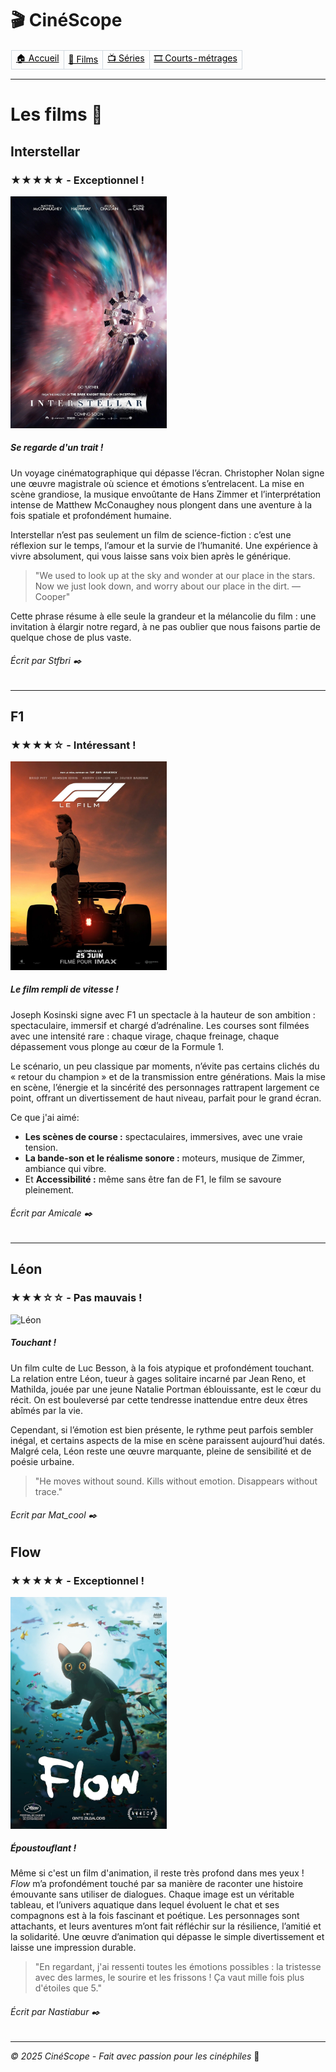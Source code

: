 # 🎬 CinéScope

<table border="1" style="border-collapse: collapse; border-color: transparent;">
    <tr>
      <td style="border: 1px solid #d1d9e0;"><a href="https://anastasiiabur.github.io/Cinematique/index.html" style="color: black">🏠 Accueil</a></td>
      <td style="border: 1px solid #d1d9e0;"><a href="https://anastasiiabur.github.io/Cinematique/index.html" style="color: black">🎥 Films</a></td>
      <td style="border: 1px solid #d1d9e0;"><a href="https://anastasiiabur.github.io/Cinematique/index.html" style="color: black">📺 Séries</a></td>
      <td style="border: 1px solid #d1d9e0;"><a href="https://anastasiiabur.github.io/Cinematique/index.html" style="color: black">🎞️ Courts-métrages</a></td>
    </tr>
  </table>
  
  ---
  
# Les films 🎥

## Interstellar
### ★★★★★ - Exceptionnel !
<img src="images/Interstellar.jpg" alt="Interstellar" width="250px">

##### Se regarde d'un trait !
Un voyage cinématographique qui dépasse l’écran. Christopher Nolan signe une œuvre magistrale où science et émotions s’entrelacent. La mise en scène grandiose, la musique envoûtante de Hans Zimmer et l’interprétation intense de Matthew McConaughey nous plongent dans une aventure à la fois spatiale et profondément humaine.

Interstellar n’est pas seulement un film de science-fiction : c’est une réflexion sur le temps, l’amour et la survie de l’humanité. Une expérience à vivre absolument, qui vous laisse sans voix bien après le générique.

> "We used to look up at the sky and wonder at our place in the stars. Now we just look down, and worry about our place in the dirt. — Cooper"

Cette phrase résume à elle seule la grandeur et la mélancolie du film : une invitation à élargir notre regard, à ne pas oublier que nous faisons partie de quelque chose de plus vaste.
###### Écrit par Stfbri ✒️

---

## F1
### ★★★★☆ - Intéressant !
<img src="images/F1.webp" alt="F1" width="250px">

##### Le film rempli de vitesse !
Joseph Kosinski signe avec F1 un spectacle à la hauteur de son ambition : spectaculaire, immersif et chargé d’adrénaline. Les courses sont filmées avec une intensité rare : chaque virage, chaque freinage, chaque dépassement vous plonge au cœur de la Formule 1.

Le scénario, un peu classique par moments, n’évite pas certains clichés du « retour du champion » et de la transmission entre générations. Mais la mise en scène, l’énergie et la sincérité des personnages rattrapent largement ce point, offrant un divertissement de haut niveau, parfait pour le grand écran.

Ce que j'ai aimé:
- **Les scènes de course :** spectaculaires, immersives, avec une vraie tension.
- **La bande-son et le réalisme sonore :** moteurs, musique de Zimmer, ambiance qui vibre.
- Et **Accessibilité :** même sans être fan de F1, le film se savoure pleinement.

###### Écrit par Amicale ✒️

---

## Léon
### ★★★☆☆ - Pas mauvais !
<img src="images/Léon.webp" alt="Léon" width="250px">

##### Touchant !
Un film culte de Luc Besson, à la fois atypique et profondément touchant. La relation entre Léon, tueur à gages solitaire incarné par Jean Reno, et Mathilda, jouée par une jeune Natalie Portman éblouissante, est le cœur du récit. On est bouleversé par cette tendresse inattendue entre deux êtres abîmés par la vie.

Cependant, si l’émotion est bien présente, le rythme peut parfois sembler inégal, et certains aspects de la mise en scène paraissent aujourd’hui datés. Malgré cela, Léon reste une œuvre marquante, pleine de sensibilité et de poésie urbaine.

> "He moves without sound. Kills without emotion. Disappears without trace."

###### Ecrit par Mat_cool ✒️

## Flow
### ★★★★★ - Exceptionnel !
<img src="images/flow.jpg" alt="Flow" width="250px">

##### Époustouflant !

Même si c'est un film d'animation, il reste très profond dans mes yeux ! *Flow* m’a profondément touché par sa manière de raconter une histoire émouvante sans utiliser de dialogues. Chaque image est un véritable tableau, et l’univers aquatique dans lequel évoluent le chat et ses compagnons est à la fois fascinant et poétique. Les personnages sont attachants, et leurs aventures m’ont fait réfléchir sur la résilience, l’amitié et la solidarité. Une œuvre d’animation qui dépasse le simple divertissement et laisse une impression durable.

> "En regardant, j'ai ressenti toutes les émotions possibles : la tristesse avec des larmes, le sourire et les frissons ! Ça vaut mille fois plus d'étoiles que 5."

###### Écrit par Nastiabur ✒️

---

*© 2025 CinéScope - Fait avec passion pour les cinéphiles* 🍿
